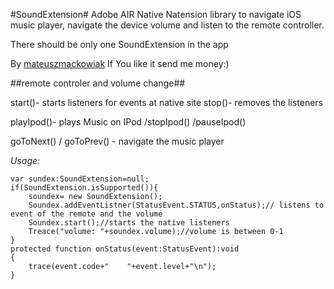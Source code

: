 #SoundExtension#
Adobe AIR Native Natension library to navigate iOS music player, navigate the device volume and listen to the remote controller.

There should be only one SoundExtension in the app

By [mateuszmackowiak](http://mateuszmackowiak.wordpress.com)
If You like it send me money:)

##remote controler and volume change##

start()- starts listeners for events at native site
stop()- removes the listeners



playIpod()- plays Music on IPod
/stopIpod()
/pauseIpod()

goToNext() / goToPrev() - navigate the music player

*Usage:*

	var sundex:SoundExtension=null;
	if(SoundExtension.isSupported()){
	    soundex= new SoundExtension();
	    Soundex.addEventListner(StatusEvent.STATUS,onStatus);// listens to event of the remote and the volume
	    Soundex.start();//starts the native listeners
	    Treace("volume: "+soundex.volume);//volume is between 0-1
	}
	protected function onStatus(event:StatusEvent):void
	{
		trace(event.code+"    "+event.level+"\n");
	}
	




